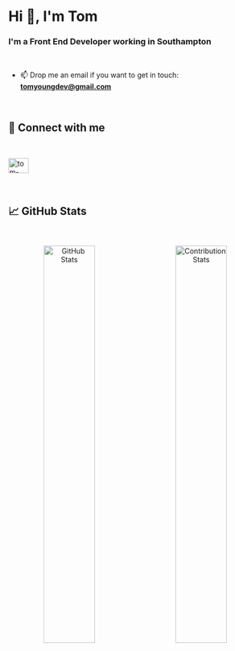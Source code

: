 <h1>Hi 👋, I'm Tom</h1>
<h3>I'm a Front End Developer working in Southampton</h3>
<br>

- 📫 Drop me an email if you want to get in touch: **tomyoungdev@gmail.com** 

<br>

<!-- ## 🎨 My Portfolio

To have a look at some of my work, feel free to check out [my portfolio:](https://tom-young-portfolio.vercel.app/ 'Live Site')

<p float="left">
  <img src="https://github.com/TheThomasY/portfolio/blob/main/screenshots/screenshot-GIF-desktop.gif">
</p>

<br> -->

## 👋 Connect with me

<br>
<p align="left">
<a href="https://linkedin.com/in/tom-young5555" target="blank"><img align="center" src="https://raw.githubusercontent.com/rahuldkjain/github-profile-readme-generator/master/src/images/icons/Social/linked-in-alt.svg" alt="tom-young5555" height="30" width="40" /></a>
</p>

<br>

## 📈 GitHub Stats

<br>

<p align="center">
  <img alt="GitHub Stats" src="https://github-readme-stats.vercel.app/api?username=thethomasy&show_icons=true&theme=dark&locale=en" width="45%">
&nbsp; &nbsp; &nbsp; &nbsp;
  <img alt="Contribution Stats" src="https://github-readme-streak-stats.herokuapp.com/?user=thethomasy&theme=dark" width="45%">
</p>

<br>
